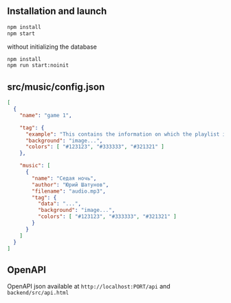## Installation and launch
```bash
npm install
npm start
```

without initializing the database

```bash
npm install
npm run start:noinit
```

## src/music/config.json
```json
[
  {
    "name": "game 1",

    "tag": {
      "example": "This contains the information on which the playlist interface should be based",
      "background": "image...",
      "colors": [ "#123123", "#333333", "#321321" ]
    },

    "music": [
      {
        "name": "Седая ночь",
        "author": "Юрий Шатунов",
        "filename": "audio.mp3",
        "tag": {
          "data": "...",
          "background": "image...",
          "colors": [ "#123123", "#333333", "#321321" ]
        }
      }
    ]
  }
]
```

## OpenAPI
OpenAPI json available at `http://localhost:PORT/api` and `backend/src/api.html`
